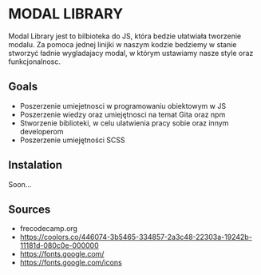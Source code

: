 # MODAL LIBRARY

Modal Library jest to bilbioteka do JS, która bedzie ułatwiała tworzenie modalu.
Za pomoca jednej linijki w naszym kodzie bedziemy w stanie stworzyć ładnie wygladajacy modal, w którym ustawiamy nasze style oraz funkcjonalnosc.


## Goals

- Poszerzenie umiejetnosci w programowaniu obiektowym w JS
- Poszerzenie wiedzy oraz umiejętnosci na temat Gita oraz npm
- Stworzenie biblioteki, w celu ulatwienia pracy sobie oraz innym developerom
- Poszerzenie umiejętności SCSS

## Instalation

Soon...

## Sources 

- frecodecamp.org
- https://coolors.co/446074-3b5465-334857-2a3c48-22303a-19242b-11181d-080c0e-000000
- https://fonts.google.com/
- https://fonts.google.com/icons
